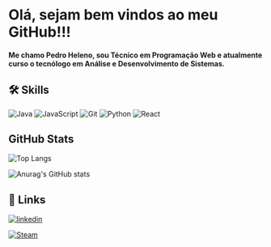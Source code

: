 # Olá, sejam bem vindos ao meu GitHub!!!


#### Me chamo Pedro Heleno, sou Técnico em Programação Web e atualmente curso o tecnólogo em Análise e Desenvolvimento de Sistemas.



## 🛠 Skills

![Java](https://img.shields.io/badge/Java-ED8B00?style=for-the-badge&logo=openjdk&logoColor=white) 
![JavaScript](https://img.shields.io/badge/JavaScript-323330?style=for-the-badge&logo=javascript&logoColor=F7DF1E) 
![Git](https://img.shields.io/badge/Git-F05032?style=for-the-badge&logo=git&logoColor=white) 
![Python](https://img.shields.io/badge/Python-3776AB?style=for-the-badge&logo=python&logoColor=white)
![React](https://img.shields.io/badge/React-20232A?style=for-the-badge&logo=react&logoColor=61DAFB)

 ## GitHub Stats

![Top Langs](https://github-readme-stats.vercel.app/api/top-langs/?username=StayInPluton&layout=compact&theme=dark)

![Anurag's GitHub stats](https://github-readme-stats.vercel.app/api?username=StayInPluton&show_icons=&theme=dark)

## 🔗 Links
[![linkedin](https://img.shields.io/badge/linkedin-0A66C2?style=for-the-badge&logo=linkedin&logoColor=white)](https://www.linkedin.com/in/pedro-barros-404587220/)

[![Steam](https://img.shields.io/badge/Steam-000000?style=for-the-badge&logo=steam&logoColor=white)](https://steamcommunity.com/id/Pedruuu/)

